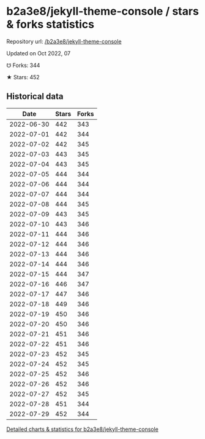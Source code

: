 # b2a3e8/jekyll-theme-console / stars & forks statistics

Repository url: [/b2a3e8/jekyll-theme-console](https://github.com/b2a3e8/jekyll-theme-console)

Updated on Oct 2022, 07

☋ Forks: 344

★ Stars: 452

## Historical data
| Date | Stars | Forks |
|------|-------|-------|
| 2022-06-30 | 442 | 343 | 
| 2022-07-01 | 442 | 344 | 
| 2022-07-02 | 442 | 345 | 
| 2022-07-03 | 443 | 345 | 
| 2022-07-04 | 443 | 345 | 
| 2022-07-05 | 444 | 344 | 
| 2022-07-06 | 444 | 344 | 
| 2022-07-07 | 444 | 344 | 
| 2022-07-08 | 444 | 345 | 
| 2022-07-09 | 443 | 345 | 
| 2022-07-10 | 443 | 346 | 
| 2022-07-11 | 444 | 346 | 
| 2022-07-12 | 444 | 346 | 
| 2022-07-13 | 444 | 346 | 
| 2022-07-14 | 444 | 346 | 
| 2022-07-15 | 444 | 347 | 
| 2022-07-16 | 446 | 347 | 
| 2022-07-17 | 447 | 346 | 
| 2022-07-18 | 449 | 346 | 
| 2022-07-19 | 450 | 346 | 
| 2022-07-20 | 450 | 346 | 
| 2022-07-21 | 451 | 346 | 
| 2022-07-22 | 451 | 346 | 
| 2022-07-23 | 452 | 345 | 
| 2022-07-24 | 452 | 345 | 
| 2022-07-25 | 452 | 346 | 
| 2022-07-26 | 452 | 346 | 
| 2022-07-27 | 452 | 345 | 
| 2022-07-28 | 451 | 344 | 
| 2022-07-29 | 452 | 344 | 


[Detailed charts & statistics for b2a3e8/jekyll-theme-console](https://reviewgithub.com/rep/b2a3e8/jekyll-theme-console)
